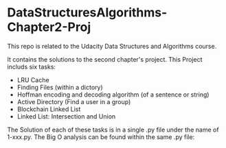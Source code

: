 # DataStructuresAlgorithms-Chapter2-Proj

This repo is related to the Udacity Data Structures and Algorithms course.

It contains the solutions to the second chapter's project.
This Project includs six tasks:

- LRU Cache
- Finding Files (within a dictory)
- Hoffman encoding and decoding algorithm (of a sentence or string)
- Active Directory (Find a user in a group)
- Blockchain Linked List
- Linked List: Intersection and Union

The Solution of each of these tasks is in a single .py file under the name of 1-xxx.py.
The Big O analysis can be found within the same .py file:

